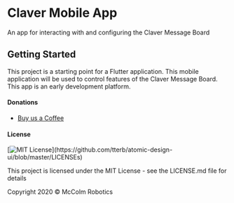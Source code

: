 # Claver Mobile App

An app for interacting with and configuring the Claver Message Board

## Getting Started

This project is a starting point for a Flutter application. This mobile application will be used to control features of the Claver Message Board. This app is an early development platform.


#### Donations
* [Buy us a Coffee](https://ko-fi.com/mccolmrobotics)

#### License
[![MIT License](https://img.shields.io/apm/l/atomic-design-ui.svg?)](https://github.com/tterb/atomic-design-ui/blob/master/LICENSEs)

This project is licensed under the MIT License - see the LICENSE.md file for details

Copyright 2020 © McColm Robotics